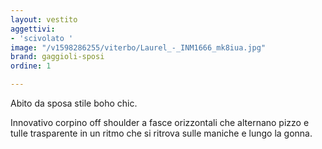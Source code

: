 ```yaml
---
layout: vestito
aggettivi:
- 'scivolato '
image: "/v1598286255/viterbo/Laurel_-_INM1666_mk8iua.jpg"
brand: gaggioli-sposi
ordine: 1

---
```

Abito da sposa stile boho chic.

Innovativo corpino off shoulder a fasce orizzontali che alternano pizzo e tulle trasparente in un ritmo che si ritrova sulle maniche e lungo la gonna.